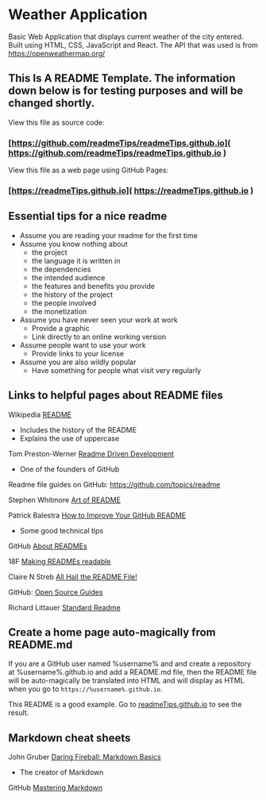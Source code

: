 # Weather Application


Basic Web Application that displays current weather of the city entered. Built using HTML, CSS, JavaScript and React. The API that was used is from https://openweathermap.org/

## This Is A README Template. The information down below is for testing purposes and will be changed shortly.

View this file as source code:
###  [https://github.com/readmeTips/readmeTips.github.io]( https://github.com/readmeTips/readmeTips.github.io )

View this file as a web page using GitHub Pages:
###  [https://readmeTips.github.io]( https://readmeTips.github.io )


## Essential tips for a nice readme

* Assume you are reading your readme for the first time
* Assume you know nothing about
	* the project
	* the language it is written in
	* the dependencies
	* the intended audience
	* the features and benefits you provide
	* the history of the project
	* the people involved
	* the monetization
* Assume you have never seen your work at work
	* Provide a graphic
	* Link directly to an online working version
* Assume people want to use your work
	* Provide links to your license
* Assume you are also wildly popular
	* Have something for people what visit very regularly

## Links to helpful pages about README files


Wikipedia [README ]( https://en.wikipedia.org/wiki/README )

* Includes the history of the README
* Explains the use of uppercase

Tom Preston-Werner [Readme Driven Development]( http://tom.preston-werner.com/2010/08/23/readme-driven-development.html )

* One of the founders of GitHub

Readme file guides on GitHub: https://github.com/topics/readme


Stephen Whitmore [Art of README]( https://github.com/n*offle/art-of-readme )


Patrick Balestra [How to Improve Your GitHub README]( http://blog.patrickbalestra.com/post/156487921566/how-to-improve-your-github-readme )

*  Some good technical tips


GitHub [ About READMEs ]( https://help.github.com/articles/about-readmes/ )


18F [Making READMEs readable]( https://pages.18f.gov/open-source-guide/making-readmes-readable/ )


Claire N Streb [All Hail the README File!]( http://clairenstreb.blogspot.com/2015/09/all-hail-readme-file.html )


GitHub: [Open Source Guides]( https://opensource.guide/starting-a-project/#writing-a-readme )

Richard Littauer [Standard Readme]( https://github.com/RichardLitt/standard-readme )



## Create a home page auto-magically from README.md

If you are a GitHub user named %username% and and create a repository at %username%.github.io and add a README.md file,
then the README file will be auto-magically be translated into HTML and will display as HTML when you go to `https://%username%.github.io`.

This README is a good example. Go to [readmeTips.github.io]( https://readmeTips.github.io ) to see the result.


## Markdown cheat sheets

John Gruber [Daring Fireball: Markdown Basics ]( http://daringfireball.net/projects/markdown/basics )
* The creator of Markdown

GitHub [ Mastering Markdown ]( https://guides.github.com/features/mastering-markdown/ )

<!--
<details>
<summary>summary</summary>
aaa bbb ccc

</details>
-->